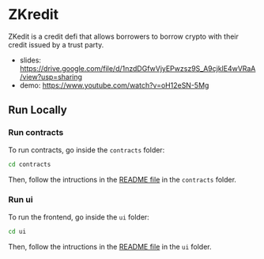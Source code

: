 # ZKredit

ZKedit is a credit defi that allows borrowers to borrow crypto with their credit issued by a trust party.
- slides: https://drive.google.com/file/d/1nzdDGfwVjyEPwzsz9S_A9cjklE4wVRaA/view?usp=sharing
- demo: https://www.youtube.com/watch?v=oH12eSN-5Mg

## Run Locally
### Run contracts

To run contracts, go inside the `contracts` folder:

```bash
cd contracts
```

Then, follow the intructions in the [README file](/contracts/README.md) in the `contracts` folder.

### Run ui

To run the frontend, go inside the `ui` folder:

```bash
cd ui
```

Then, follow the intructions in the [README file](/README.md) in the `ui` folder.
